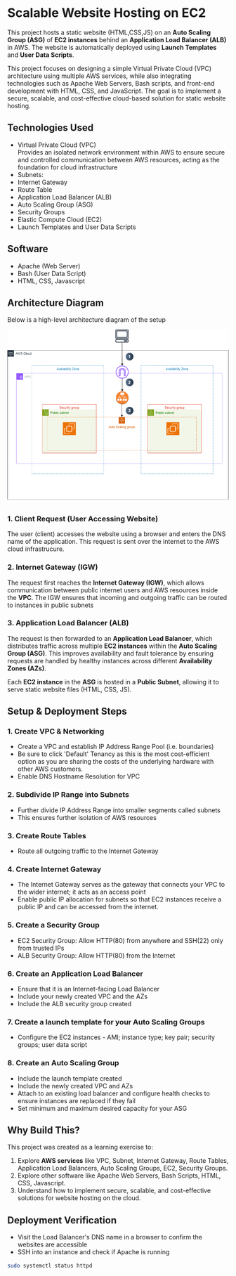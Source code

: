 # Scalable Website Hosting on EC2

This project hosts a static website (HTML,CSS,JS) on an **Auto Scaling Group (ASG)** of **EC2 instances** behind an **Application Load Balancer (ALB)** in AWS. The website is automatically deployed using **Launch Templates** and **User Data Scripts**.

This project focuses on designing a simple Virtual Private Cloud (VPC) architecture using multiple AWS services, while also integrating technologies such as Apache Web Servers, Bash scripts, and front-end development with HTML, CSS, and JavaScript. The goal is to implement a secure, scalable, and cost-effective cloud-based solution for static website hosting. 

## Technologies Used
- Virtual Private Cloud (VPC)  
Provides an isolated network environment within AWS to ensure secure and controlled communication between AWS resources, acting as the foundation for cloud infrastructure
- Subnets:
- Internet Gateway
- Route Table
- Application Load Balancer (ALB)
- Auto Scaling Group (ASG)
- Security Groups
- Elastic Compute Cloud (EC2)
- Launch Templates and User Data Scripts

## Software
- Apache (Web Server)
- Bash (User Data Script)
- HTML, CSS, Javascript

## Architecture Diagram
Below is a high-level architecture diagram of the setup

![Architecture Diagram](/images/V1_StaticWebsiteHosting.png)

### 1. Client Request (User Accessing Website)
The user (client) accesses the website using a browser and enters the DNS name of the application. 
This request is sent over the internet to the AWS cloud infrastrucure. 

### 2. Internet Gateway (IGW)
The request first reaches the **Internet Gateway (IGW)**, which allows communication between public internet users and AWS resources inside the **VPC**.
The IGW ensures that incoming and outgoing traffic can be routed to instances in public subnets

### 3. Application Load Balancer (ALB)
The request is then forwarded to an **Application Load Balancer**, which distributes traffic across multiple **EC2 instances** within the **Auto Scaling Group (ASG)**.
This improves availability and fault tolerance by ensuring requests are handled by healthy instances across different **Availability Zones (AZs)**.

Each **EC2 instance** in the **ASG** is hosted in a **Public Subnet**, allowing it to serve static website files (HTML, CSS, JS).

## Setup & Deployment Steps
### 1. Create VPC & Networking
- Create a VPC and establish IP Address Range Pool (i.e. boundaries)
- Be sure to click 'Default' Tenancy as this is the most cost-efficient option as you are sharing the costs of the underlying hardware with other AWS customers. 
- Enable DNS Hostname Resolution for VPC

### 2. Subdivide IP Range into Subnets
- Further divide IP Address Range into smaller segments called subnets
- This ensures further isolation of AWS resources

### 3. Create Route Tables
- Route all outgoing traffic to the Internet Gateway

### 4. Create Internet Gateway
- The Internet Gateway serves as the gateway that connects your VPC to the wider internet; it acts as an access point
- Enable public IP allocation for subnets so that EC2 instances receive a public IP and can be accessed from the internet.

### 5. Create a Security Group
- EC2 Security Group: Allow HTTP(80) from anywhere and SSH(22) only from trusted IPs 
- ALB Security Group: Allow HTTP(80) from the Internet

### 6. Create an Application Load Balancer
- Ensure that it is an Internet-facing Load Balancer
- Include your newly created VPC and the AZs
- Include the ALB security group created

### 7. Create a launch template for your Auto Scaling Groups
- Configure the EC2 instances - AMI; instance type; key pair; security groups; user data script

### 8. Create an Auto Scaling Group
- Include the launch template created
- Include the newly created VPC and AZs
- Attach to an existing load balancer and configure health checks to ensure instances are replaced if they fail
- Set minimum and maximum desired capacity for your ASG

## Why Build This?

This project was created as a learning exercise to:

1. Explore **AWS services** like VPC, Subnet, Internet Gateway, Route Tables, Application Load Balancers, Auto Scaling Groups, EC2, Security Groups.
2. Explore other software like Apache Web Servers, Bash Scripts, HTML, CSS, Javascript. 
3. Understand how to implement secure, scalable, and cost-effective solutions for website hosting on the cloud.

## Deployment Verification
- Visit the Load Balancer's DNS name in a browser to confirm the websites are accessible
- SSH into an instance and check if Apache is running 
```bash
sudo systemctl status httpd
```
